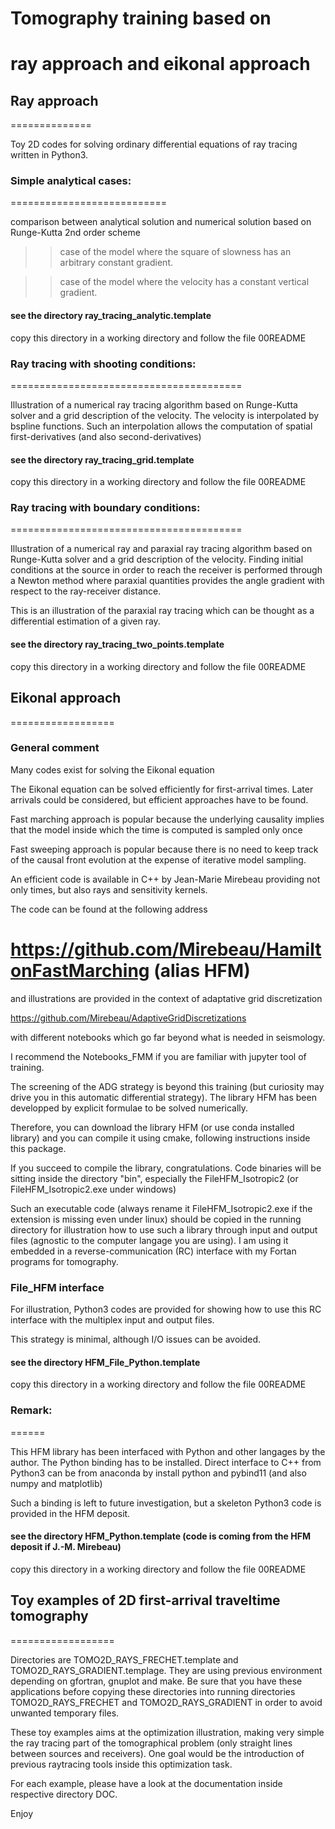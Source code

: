# Tomography training based on
# ray approach and eikonal approach

## Ray approach
==============

Toy 2D codes for solving ordinary differential equations of ray tracing
written in Python3.

### Simple analytical cases:
===========================

comparison between analytical solution and numerical solution based
on Runge-Kutta 2nd order scheme

>> case of the model where the square of slowness has an arbitrary
constant gradient.


>> case of the model where the velocity has a constant vertical gradient.

#### see the directory ray_tracing_analytic.template

copy this directory in a working directory and follow the file 00README


### Ray tracing with shooting conditions:
========================================

Illustration of a numerical ray tracing algorithm based on Runge-Kutta solver
and a grid description of the velocity. The velocity is interpolated by
bspline functions. Such an interpolation allows the computation of spatial
first-derivatives (and also second-derivatives)

#### see the directory ray_tracing_grid.template

copy this directory in a working directory and follow the file 00README

### Ray tracing with boundary conditions:
========================================

Illustration of a numerical ray and paraxial ray tracing algorithm based on
Runge-Kutta solver and a grid description of the velocity. Finding initial
conditions at the source in order to reach the receiver is performed through
a Newton method where paraxial quantities provides the angle gradient with
respect to the ray-receiver distance.

This is an illustration of the paraxial ray tracing which can be thought as
a differential estimation of a given ray.

#### see the directory ray_tracing_two_points.template

copy this directory in a working directory and follow the file 00README


## Eikonal approach
==================

### General comment

Many codes exist for solving the Eikonal equation

The Eikonal equation can be solved efficiently for first-arrival times. Later
arrivals could be considered, but efficient approaches have to be found.

Fast marching approach is popular because the underlying causality implies
that the model inside which the time is computed is sampled only once

Fast sweeping approach is popular because there is no need to keep track of
the causal front evolution at the expense of iterative model sampling.

An efficient code is available in C++ by Jean-Marie Mirebeau providing not
only times, but also rays and sensitivity kernels.

The code can be found at the following address

https://github.com/Mirebeau/HamiltonFastMarching (alias HFM)
============================================================

and illustrations are provided in the context of adaptative grid discretization

https://github.com/Mirebeau/AdaptiveGridDiscretizations

with different notebooks which go far beyond what is needed in seismology.

I recommend the Notebooks_FMM if you are familiar with jupyter tool of training.

The screening of the ADG strategy is beyond this training (but curiosity may
drive you in this automatic differential strategy). The library HFM has been
developped by explicit formulae to be solved numerically.

Therefore, you can download the library HFM (or use conda installed library) and
you can compile it using cmake, following instructions inside this package. 

If you succeed to compile the library, congratulations. Code binaries will be
sitting inside the directory "bin", especially the FileHFM_Isotropic2 (or
FileHFM_Isotropic2.exe under windows)

Such an executable code (always rename it FileHFM_Isotropic2.exe if the extension is
missing even under linux) should be copied in the running directory for illustration
how to use such a library through input and output files (agnostic to the computer
langage you are using). I am using it embedded in a reverse-communication (RC)
interface with my Fortan programs for tomography.

### File_HFM interface

For illustration, Python3 codes are provided for showing how to use this RC
interface with the multiplex input and output files.

This strategy is minimal, although I/O issues can be avoided.

#### see the directory HFM_File_Python.template

copy this directory in a working directory and follow the file 00README

### Remark:
======

This HFM library has been interfaced with Python and other langages by the author. The Python binding
has to be installed. Direct interface to C++ from Python3 can be from anaconda by
install python and pybind11 (and also numpy and matplotlib)

Such a binding is left to future investigation, but a skeleton Python3 code is provided
in the HFM deposit.

#### see the directory HFM_Python.template (code is coming from the HFM deposit if J.-M. Mirebeau)

copy this directory in a working directory and follow the file 00README

## Toy examples of 2D first-arrival traveltime tomography
==================

Directories are TOMO2D_RAYS_FRECHET.template and TOMO2D_RAYS_GRADIENT.templage. They are using
previous environment depending on gfortran, gnuplot and make. Be sure that you have these
applications before copying these directories into running directories TOMO2D_RAYS_FRECHET and
TOMO2D_RAYS_GRADIENT in order to avoid unwanted temporary files.

These toy examples aims at the optimization illustration, making very simple the ray tracing
part of the tomographical problem (only straight lines between sources and receivers). One
goal would be the introduction of previous raytracing tools inside this optimization task.

For each example, please have a look at the documentation inside respective directory DOC.


Enjoy



